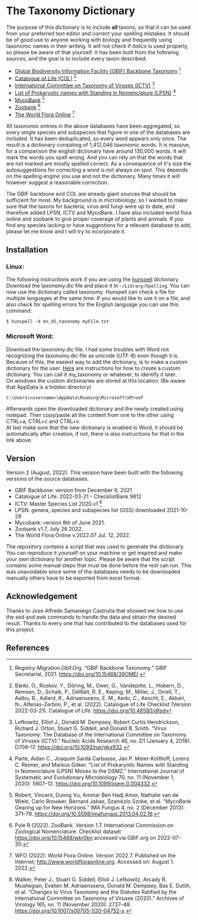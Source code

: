 # The Taxonomy Dictionary

The purpose of this dictionary is to include **all** taxons, so that it can be used from your preferred text editor and correct your spelling mistakes. It should be of good use to anyone working with biology and frequently using taxonomic names in their writing. It will not check if *italics* is used properly, so please be aware of that yourself. It has been built from the following sources, and the goal is to include every taxon described:

- [Global Biodiversity Information Facility (GBIF) Backbone Taxonomy](https://www.gbif.org/dataset/d7dddbf4-2cf0-4f39-9b2a-bb099caae36c) [^1]
- [Catalogue of Life (COL)](https://www.catalogueoflife.org/) [^2] 
- [International Committee on Taxonomy of Viruses (ICTV)](https://talk.ictvonline.org/) [^3]
- [List of Prokaryotic names with Standing in Nomenclature (LPSN)](https://lpsn.dsmz.de/text/introduction) [^4]
- [MycoBank](https://www.mycobank.org/) [^5]
- [Zoobank](https://zoobank.org/) [^6]
- [The World Flora Online](http://www.worldfloraonline.org/) [^7]

All taxonomic entries in the above databases have been aggregated, so every single species and subspecies that figure in one of the databases are included. It has been deduplicated, so every word appears only once. The result is a dictionary consisting of 1,412,046 taxonomic words.
It is massive, for a comparison the english dictionary have around 130,000 words. It will mark the words you spell wrong. And you can rely on that the words that are not marked are mostly spelled correct. As a consequence of it's size the autosuggestions for correcting a word is not always on spot. This depends on the spelling engine you use and not the dictionary. Many times it will however suggest a reasonable correction.

The GBIF backbone and COL are already giant sources that should be sufficient for most. My background is in microbiology, so I wanted to make sure that the taxons for bacteria, virus and fungi were up to date, and therefore added LPSN, ICTV and MycoBank. I have also included world flora online and zoobank to give proper coverage of plants and animals. If you find any species lacking or have suggestions for a relevant database to add, please let me know and I will try to incorporate it.

## Installation
### Linux:
The following instructions work if you are using the [hunspell](https://hunspell.github.io/) dictionary.
Download the taxonomy.dic file and place it in `~/Library/Spelling`.
You can now use the dictionary called taxonomy. Hunspell can check a file for multiple languages at the same time. If you would like to use it on a file, and also check for spelling errors for the English language you can use this command:

    $ hunspell -d en_US,taxonomy myFile.txt

### Microsoft Word:
Download the taxonomy.dic file.
I had some troubles with Word not recognizing the taxonomy.dic file as unicode (UTF-8) even though it is. Because of this, the easiest way to add the dictionary, is to make a custom dictionary for the user. [Here](https://support.microsoft.com/en-us/office/add-or-edit-words-in-a-spell-check-dictionary-56e5c373-29f8-4d11-baf6-87151725c0dc) are instructions for how to create a custom dictionary. You can call it my_taxonomy or whatever, to identify it later.  
On windows the custom dictionaries are stored at this location: (Be aware that AppData is a hidden directory)

    C:\Users\<username>\AppData\Roaming\Microsoft\UProof

Afterwards open the downloaded dictionary and the newly created using notepad. Then copy/paste all the content from one to the other using CTRL+a, CTRL+c and CTRL+v.  
At last make sure that the new dictionary is enabled in Word, it should be automatically after creation, if not, there is also instructions for that in the link above.

## Version
Version 2 (August, 2022). This version have been built with the following versions of the source databases.
- GBIF Backbone: version from December 9, 2021
- Catalogue of Life: 2022-03-21 - ChecklistBank 9812
- ICTV: Master Species List 2020.v1 [^8]
- LPSN: genera, species and subspecies list (GSS) downloaded 2021-10-29 
- Mycobank: version 8th of June 2021.
- Zoobank v1.7, July 26 2022.
- The World Flora Online v.2022.07 Jul. 12, 2022.


The repository contains a script that was used to generate the dictionary. You can reproduce it yourself on your machine or get inspired and make your own dictionary for another topic. Please be aware that the script contains some manual steps that must be done before the rest can run. This was unavoidable since some of the databases needs to be downloaded manually others have to be exported from excel format.

## Acknowledgement
Thanks to Jose Alfredo Samaniego Castruita that showed me how to use the sed and awk commands to handle the data and obtain the desired result.
Thanks to every one that has contributed to the databases used for this project.

## References
[^1]: Registry-Migration.Gbif.Org. “GBIF Backbone Taxonomy.” GBIF Secretariat, 2021. https://doi.org/10.15468/39OMEI.

[^2]: Bánki, O., Roskov, Y., Döring, M., Ower, G., Vandepitte, L., Hobern, D., Remsen, D., Schalk, P., DeWalt, R. E., Keping, M., Miller, J., Orrell, T., Aalbu, R., Adlard, R., Adriaenssens, E. M., Aedo, C., Aescht, E., Akkari, N., Alfenas-Zerbini, P., et al. (2022). Catalogue of Life Checklist (Version 2022-03-21). Catalogue of Life. https://doi.org/10.48580/dfpd

[^3]: Lefkowitz, Elliot J., Donald M. Dempsey, Robert Curtis Hendrickson, Richard J. Orton, Stuart G. Siddell, and Donald B. Smith. “Virus Taxonomy: The Database of the International Committee on Taxonomy of Viruses (ICTV).” Nucleic Acids Research 46, no. D1 (January 4, 2018): D708–17. https://doi.org/10.1093/nar/gkx932.

[^4]: Parte, Aidan C., Joaquim Sardà Carbasse, Jan P. Meier-Kolthoff, Lorenz C. Reimer, and Markus Göker. “List of Prokaryotic Names with Standing in Nomenclature (LPSN) Moves to the DSMZ.” International Journal of Systematic and Evolutionary Microbiology 70, no. 11 (November 1, 2020): 5607–12. https://doi.org/10.1099/ijsem.0.004332.

[^5]: Robert, Vincent, Duong Vu, Ammar Ben Hadj Amor, Nathalie van de Wiele, Carlo Brouwer, Bernard Jabas, Szaniszlo Szoke, et al. “MycoBank Gearing up for New Horizons.” IMA Fungus 4, no. 2 (December 2013): 371–79. https://doi.org/10.5598/imafungus.2013.04.02.16.

[^6]: Pyle R (2022). ZooBank. Version 1.7. International Commission on Zoological Nomenclature. Checklist dataset https://doi.org/10.15468/wkr0kn accessed via GBIF.org on 2022-07-30. 

[^7]: WFO (2022): World Flora Online. Version 2022.7. Published on the Internet; http://www.worldfloraonline.org. Accessed on: August 1. 2022.

[^8]: Walker, Peter J., Stuart G. Siddell, Elliot J. Lefkowitz, Arcady R. Mushegian, Evelien M. Adriaenssens, Donald M. Dempsey, Bas E. Dutilh, et al. “Changes to Virus Taxonomy and the Statutes Ratified by the International Committee on Taxonomy of Viruses (2020).” Archives of Virology 165, no. 11 (November 2020): 2737–48. https://doi.org/10.1007/s00705-020-04752-x.


